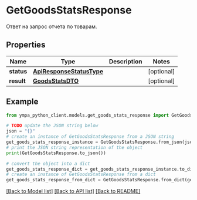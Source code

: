 # GetGoodsStatsResponse

Ответ на запрос отчета по товарам.

## Properties

Name | Type | Description | Notes
------------ | ------------- | ------------- | -------------
**status** | [**ApiResponseStatusType**](ApiResponseStatusType.md) |  | [optional] 
**result** | [**GoodsStatsDTO**](GoodsStatsDTO.md) |  | [optional] 

## Example

```python
from ympa_python_client.models.get_goods_stats_response import GetGoodsStatsResponse

# TODO update the JSON string below
json = "{}"
# create an instance of GetGoodsStatsResponse from a JSON string
get_goods_stats_response_instance = GetGoodsStatsResponse.from_json(json)
# print the JSON string representation of the object
print(GetGoodsStatsResponse.to_json())

# convert the object into a dict
get_goods_stats_response_dict = get_goods_stats_response_instance.to_dict()
# create an instance of GetGoodsStatsResponse from a dict
get_goods_stats_response_from_dict = GetGoodsStatsResponse.from_dict(get_goods_stats_response_dict)
```
[[Back to Model list]](../README.md#documentation-for-models) [[Back to API list]](../README.md#documentation-for-api-endpoints) [[Back to README]](../README.md)


